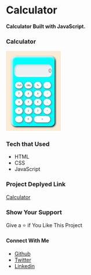 # Calculator
**Calculator Built with JavaScript.**
<div>
<h3 >Calculator </h3>

<img  src="image/calculator.jpg" alt="DesktopView" width = "30%">
<div>

### Tech that Used
* HTML
* CSS
* JavaScript
### Project Deplyed Link
<a href="http://rishabh.study/Calculator/" target="_blank">Calculator</a>

### Show Your Support
Give a ⭐ if You Like This Project

#### Connect With Me
* [Github](https://github.com/rishabhrathore055)
* [Twitter](https://twitter.com/rishabh_055)
* [Linkedin](https://www.linkedin.com/in/rishabhrathore)

